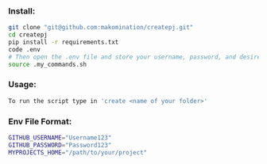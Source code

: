 ### Install: 
```zsh
git clone "git@github.com:makomination/createpj.git"
cd createpj
pip install -r requirements.txt
code .env
# Then open the .env file and store your username, password, and desired file destination. Use the provided format at the bottom of this README.
source .my_commands.sh
```

### Usage:
```zsh
To run the script type in 'create <name of your folder>'
```

### Env File Format:
```zsh
GITHUB_USERNAME="Username123"
GITHUB_PASSWORD="Password123"
MYPROJECTS_HOME="/path/to/your/project"
```